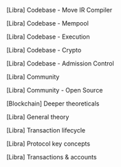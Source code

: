 [Libra] Codebase - Move IR Compiler

[Libra] Codebase - Mempool

[Libra] Codebase - Execution

[Libra] Codebase - Crypto

[Libra] Codebase - Admission Control

[Libra] Community

[Libra] Community - Open Source

[Blockchain] Deeper theoreticals

[Libra] General theory

[Libra] Transaction lifecycle

[Libra] Protocol key concepts

[Libra] Transactions & accounts
